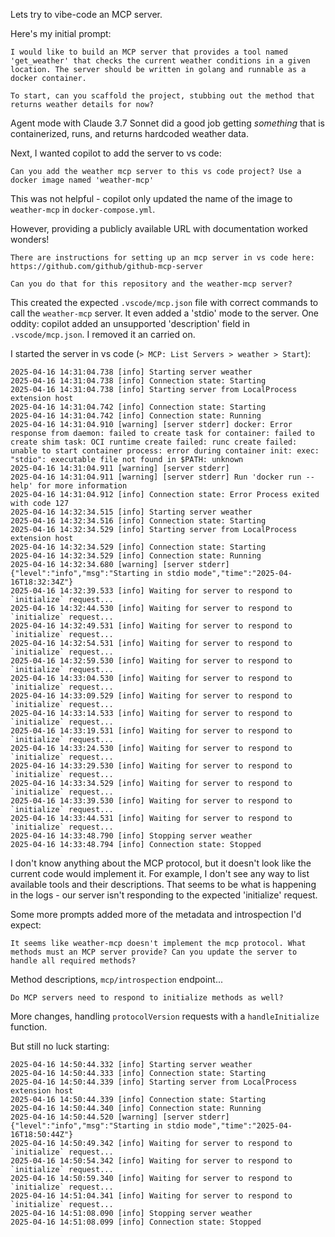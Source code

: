 Lets try to vibe-code an MCP server.

Here's my initial prompt:
```
I would like to build an MCP server that provides a tool named 'get_weather' that checks the current weather conditions in a given location. The server should be written in golang and runnable as a docker container.

To start, can you scaffold the project, stubbing out the method that returns weather details for now?
```

Agent mode with Claude 3.7 Sonnet did a good job getting _something_ that is containerized, runs, and returns hardcoded weather data.

Next, I wanted copilot to add the server to vs code: 
```
Can you add the weather mcp server to this vs code project? Use a docker image named 'weather-mcp'
```

This was not helpful - copilot only updated the name of the image to `weather-mcp` in `docker-compose.yml`.

However, providing a publicly available URL with documentation worked wonders!
```
There are instructions for setting up an mcp server in vs code here: https://github.com/github/github-mcp-server

Can you do that for this repository and the weather-mcp server?
```

This created the expected `.vscode/mcp.json` file with correct commands to call the `weather-mcp` server. It even added a 'stdio' mode to the server.
One oddity: copilot added an unsupported 'description' field in `.vscode/mcp.json`. I removed it an carried on.

I started the server in vs code (`> MCP: List Servers > weather > Start`):
```
2025-04-16 14:31:04.738 [info] Starting server weather
2025-04-16 14:31:04.738 [info] Connection state: Starting
2025-04-16 14:31:04.738 [info] Starting server from LocalProcess extension host
2025-04-16 14:31:04.742 [info] Connection state: Starting
2025-04-16 14:31:04.742 [info] Connection state: Running
2025-04-16 14:31:04.910 [warning] [server stderr] docker: Error response from daemon: failed to create task for container: failed to create shim task: OCI runtime create failed: runc create failed: unable to start container process: error during container init: exec: "stdio": executable file not found in $PATH: unknown
2025-04-16 14:31:04.911 [warning] [server stderr] 
2025-04-16 14:31:04.911 [warning] [server stderr] Run 'docker run --help' for more information
2025-04-16 14:31:04.912 [info] Connection state: Error Process exited with code 127
2025-04-16 14:32:34.515 [info] Starting server weather
2025-04-16 14:32:34.516 [info] Connection state: Starting
2025-04-16 14:32:34.529 [info] Starting server from LocalProcess extension host
2025-04-16 14:32:34.529 [info] Connection state: Starting
2025-04-16 14:32:34.529 [info] Connection state: Running
2025-04-16 14:32:34.680 [warning] [server stderr] {"level":"info","msg":"Starting in stdio mode","time":"2025-04-16T18:32:34Z"}
2025-04-16 14:32:39.533 [info] Waiting for server to respond to `initialize` request...
2025-04-16 14:32:44.530 [info] Waiting for server to respond to `initialize` request...
2025-04-16 14:32:49.531 [info] Waiting for server to respond to `initialize` request...
2025-04-16 14:32:54.531 [info] Waiting for server to respond to `initialize` request...
2025-04-16 14:32:59.530 [info] Waiting for server to respond to `initialize` request...
2025-04-16 14:33:04.530 [info] Waiting for server to respond to `initialize` request...
2025-04-16 14:33:09.529 [info] Waiting for server to respond to `initialize` request...
2025-04-16 14:33:14.533 [info] Waiting for server to respond to `initialize` request...
2025-04-16 14:33:19.531 [info] Waiting for server to respond to `initialize` request...
2025-04-16 14:33:24.530 [info] Waiting for server to respond to `initialize` request...
2025-04-16 14:33:29.530 [info] Waiting for server to respond to `initialize` request...
2025-04-16 14:33:34.529 [info] Waiting for server to respond to `initialize` request...
2025-04-16 14:33:39.530 [info] Waiting for server to respond to `initialize` request...
2025-04-16 14:33:44.531 [info] Waiting for server to respond to `initialize` request...
2025-04-16 14:33:48.790 [info] Stopping server weather
2025-04-16 14:33:48.794 [info] Connection state: Stopped
```

I don't know anything about the MCP protocol, but it doesn't look like the current code would implement it. For example, I don't see any way to list available tools and their descriptions. That seems to be what is happening in the logs - our server isn't responding to the expected 'initialize' request.

Some more prompts added more of the metadata and introspection I'd expect:
```
It seems like weather-mcp doesn't implement the mcp protocol. What methods must an MCP server provide? Can you update the server to handle all required methods?
```

Method descriptions, `mcp/introspection` endpoint...

```
Do MCP servers need to respond to initialize methods as well?
```

More changes, handling `protocolVersion` requests with a `handleInitialize` function.

But still no luck starting:
```
2025-04-16 14:50:44.332 [info] Starting server weather
2025-04-16 14:50:44.333 [info] Connection state: Starting
2025-04-16 14:50:44.339 [info] Starting server from LocalProcess extension host
2025-04-16 14:50:44.339 [info] Connection state: Starting
2025-04-16 14:50:44.340 [info] Connection state: Running
2025-04-16 14:50:44.520 [warning] [server stderr] {"level":"info","msg":"Starting in stdio mode","time":"2025-04-16T18:50:44Z"}
2025-04-16 14:50:49.342 [info] Waiting for server to respond to `initialize` request...
2025-04-16 14:50:54.342 [info] Waiting for server to respond to `initialize` request...
2025-04-16 14:50:59.340 [info] Waiting for server to respond to `initialize` request...
2025-04-16 14:51:04.341 [info] Waiting for server to respond to `initialize` request...
2025-04-16 14:51:08.090 [info] Stopping server weather
2025-04-16 14:51:08.099 [info] Connection state: Stopped
```